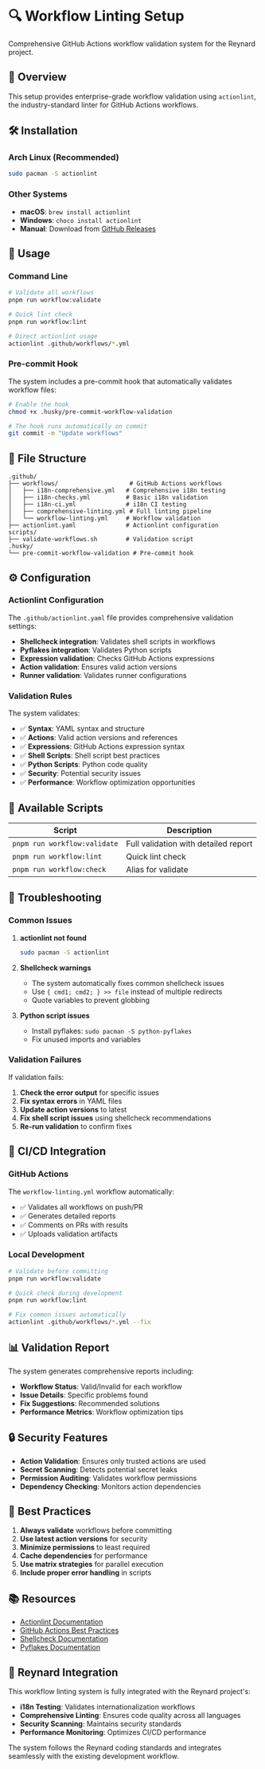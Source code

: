 # 🔍 Workflow Linting Setup

Comprehensive GitHub Actions workflow validation system for the Reynard project.

## 🎯 Overview

This setup provides enterprise-grade workflow validation using `actionlint`, the industry-standard linter for GitHub Actions workflows.

## 🛠️ Installation

### Arch Linux (Recommended)

```bash
sudo pacman -S actionlint
```

### Other Systems

- **macOS**: `brew install actionlint`
- **Windows**: `choco install actionlint`
- **Manual**: Download from [GitHub Releases](https://github.com/rhysd/actionlint/releases)

## 🚀 Usage

### Command Line

```bash
# Validate all workflows
pnpm run workflow:validate

# Quick lint check
pnpm run workflow:lint

# Direct actionlint usage
actionlint .github/workflows/*.yml
```

### Pre-commit Hook

The system includes a pre-commit hook that automatically validates workflow files:

```bash
# Enable the hook
chmod +x .husky/pre-commit-workflow-validation

# The hook runs automatically on commit
git commit -m "Update workflows"
```

## 📁 File Structure

```
.github/
├── workflows/                    # GitHub Actions workflows
│   ├── i18n-comprehensive.yml   # Comprehensive i18n testing
│   ├── i18n-checks.yml          # Basic i18n validation
│   ├── i18n-ci.yml              # i18n CI testing
│   ├── comprehensive-linting.yml # Full linting pipeline
│   └── workflow-linting.yml     # Workflow validation
├── actionlint.yaml              # Actionlint configuration
scripts/
├── validate-workflows.sh        # Validation script
.husky/
└── pre-commit-workflow-validation # Pre-commit hook
```

## ⚙️ Configuration

### Actionlint Configuration

The `.github/actionlint.yaml` file provides comprehensive validation settings:

- **Shellcheck integration**: Validates shell scripts in workflows
- **Pyflakes integration**: Validates Python scripts
- **Expression validation**: Checks GitHub Actions expressions
- **Action validation**: Ensures valid action versions
- **Runner validation**: Validates runner configurations

### Validation Rules

The system validates:

- ✅ **Syntax**: YAML syntax and structure
- ✅ **Actions**: Valid action versions and references
- ✅ **Expressions**: GitHub Actions expression syntax
- ✅ **Shell Scripts**: Shell script best practices
- ✅ **Python Scripts**: Python code quality
- ✅ **Security**: Potential security issues
- ✅ **Performance**: Workflow optimization opportunities

## 🔧 Available Scripts

| Script | Description |
|--------|-------------|
| `pnpm run workflow:validate` | Full validation with detailed report |
| `pnpm run workflow:lint` | Quick lint check |
| `pnpm run workflow:check` | Alias for validate |

## 🐛 Troubleshooting

### Common Issues

1. **actionlint not found**

   ```bash
   sudo pacman -S actionlint
   ```

2. **Shellcheck warnings**
   - The system automatically fixes common shellcheck issues
   - Use `{ cmd1; cmd2; } >> file` instead of multiple redirects
   - Quote variables to prevent globbing

3. **Python script issues**
   - Install pyflakes: `sudo pacman -S python-pyflakes`
   - Fix unused imports and variables

### Validation Failures

If validation fails:

1. **Check the error output** for specific issues
2. **Fix syntax errors** in YAML files
3. **Update action versions** to latest
4. **Fix shell script issues** using shellcheck recommendations
5. **Re-run validation** to confirm fixes

## 🚀 CI/CD Integration

### GitHub Actions

The `workflow-linting.yml` workflow automatically:

- ✅ Validates all workflows on push/PR
- ✅ Generates detailed reports
- ✅ Comments on PRs with results
- ✅ Uploads validation artifacts

### Local Development

```bash
# Validate before committing
pnpm run workflow:validate

# Quick check during development
pnpm run workflow:lint

# Fix common issues automatically
actionlint .github/workflows/*.yml --fix
```

## 📊 Validation Report

The system generates comprehensive reports including:

- **Workflow Status**: Valid/Invalid for each workflow
- **Issue Details**: Specific problems found
- **Fix Suggestions**: Recommended solutions
- **Performance Metrics**: Workflow optimization tips

## 🔒 Security Features

- **Action Validation**: Ensures only trusted actions are used
- **Secret Scanning**: Detects potential secret leaks
- **Permission Auditing**: Validates workflow permissions
- **Dependency Checking**: Monitors action dependencies

## 🎯 Best Practices

1. **Always validate** workflows before committing
2. **Use latest action versions** for security
3. **Minimize permissions** to least required
4. **Cache dependencies** for performance
5. **Use matrix strategies** for parallel execution
6. **Include proper error handling** in scripts

## 📚 Resources

- [Actionlint Documentation](https://github.com/rhysd/actionlint)
- [GitHub Actions Best Practices](https://docs.github.com/en/actions/learn-github-actions)
- [Shellcheck Documentation](https://www.shellcheck.net/)
- [Pyflakes Documentation](https://github.com/PyCQA/pyflakes)

## 🦊 Reynard Integration

This workflow linting system is fully integrated with the Reynard project's:

- **i18n Testing**: Validates internationalization workflows
- **Comprehensive Linting**: Ensures code quality across all languages
- **Security Scanning**: Maintains security standards
- **Performance Monitoring**: Optimizes CI/CD performance

The system follows the Reynard coding standards and integrates seamlessly with the existing development workflow.
